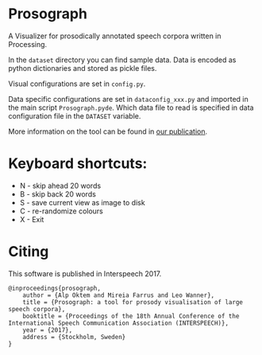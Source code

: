 # Prosograph
A Visualizer for prosodically annotated speech corpora written in Processing.

In the `dataset` directory you can find sample data. Data is encoded as python dictionaries and stored as pickle files.  

Visual configurations are set in `config.py`.

Data specific configurations are set in  `dataconfig_xxx.py` and imported in the main script `Prosograph.pyde`. Which data file to read is specified in data configuration file in the `DATASET` variable. 

More information on the tool can be found in [our publication](http://hdl.handle.net/10230/32719).

# Keyboard shortcuts:
* N - skip ahead 20 words 
* B - skip back 20 words
* S - save current view as image to disk
* C - re-randomize colours
* X - Exit

# Citing
This software is published in Interspeech 2017.

	@inproceedings{prosograph,
		author = {Alp Oktem and Mireia Farrus and Leo Wanner},
		title = {Prosograph: a tool for prosody visualisation of large speech corpora},
		booktitle = {Proceedings of the 18th Annual Conference of the International Speech Communication Association (INTERSPEECH)},
		year = {2017},
		address = {Stockholm, Sweden}
	}